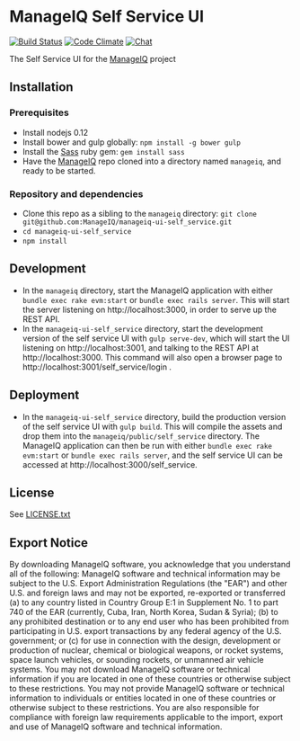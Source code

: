 # ManageIQ Self Service UI

[![Build Status](https://travis-ci.org/ManageIQ/manageiq-ui-self_service.svg)](https://travis-ci.org/ManageIQ/manageiq-ui-self_service)
[![Code Climate](https://codeclimate.com/github/ManageIQ/manageiq-ui-self_service/badges/gpa.svg)](https://codeclimate.com/github/ManageIQ/manageiq-ui-self_service)
[![Chat](https://badges.gitter.im/Join%20Chat.svg)](https://gitter.im/ManageIQ/manageiq-ui-self_service?utm_source=badge&utm_medium=badge&utm_campaign=pr-badge&utm_content=badge)

The Self Service UI for the [ManageIQ](http://github.com/ManageIQ/manageiq) project

## Installation

### Prerequisites

- Install nodejs 0.12
- Install bower and gulp globally: `npm install -g bower gulp`
- Install the [Sass](http://sass-lang.com/) ruby gem: `gem install sass`
- Have the [ManageIQ](http://github.com/ManageIQ/manageiq) repo cloned into a
  directory named `manageiq`, and ready to be started.

### Repository and dependencies

- Clone this repo as a sibling to the `manageiq` directory:
  `git clone git@github.com:ManageIQ/manageiq-ui-self_service.git`
- `cd manageiq-ui-self_service`
- `npm install`

## Development

- In the `manageiq` directory, start the ManageIQ application with either
  `bundle exec rake evm:start` or `bundle exec rails server`.  This will start
  the server listening on http://localhost:3000, in order to serve up the REST
  API.
- In the `manageiq-ui-self_service` directory, start the development version of
  the self service UI with `gulp serve-dev`, which will start the UI listening
  on http://localhost:3001, and talking to the REST API at
  http://localhost:3000.  This command will also open a browser page to
  http://localhost:3001/self_service/login .

## Deployment

- In the `manageiq-ui-self_service` directory, build the production version of
  the self service UI with `gulp build`.  This will compile the assets and drop
  them into the `manageiq/public/self_service` directory.  The ManageIQ
  application can then be run with either `bundle exec rake evm:start` or
  `bundle exec rails server`, and the self service UI can be accessed at
  http://localhost:3000/self_service.

## License

See [LICENSE.txt](LICENSE.txt)

## Export Notice

By downloading ManageIQ software, you acknowledge that you understand all of the
following: ManageIQ software and technical information may be subject to the
U.S. Export Administration Regulations (the "EAR") and other U.S. and foreign
laws and may not be exported, re-exported or transferred (a) to any country
listed in Country Group E:1 in Supplement No. 1 to part 740 of the EAR
(currently, Cuba, Iran, North Korea, Sudan & Syria); (b) to any prohibited
destination or to any end user who has been prohibited from participating in
U.S. export transactions by any federal agency of the U.S. government; or (c)
for use in connection with the design, development or production of nuclear,
chemical or biological weapons, or rocket systems, space launch vehicles, or
sounding rockets, or unmanned air vehicle systems. You may not download ManageIQ
software or technical information if you are located in one of these countries
or otherwise subject to these restrictions. You may not provide ManageIQ
software or technical information to individuals or entities located in one of
these countries or otherwise subject to these restrictions. You are also
responsible for compliance with foreign law requirements applicable to the
import, export and use of ManageIQ software and technical information.
